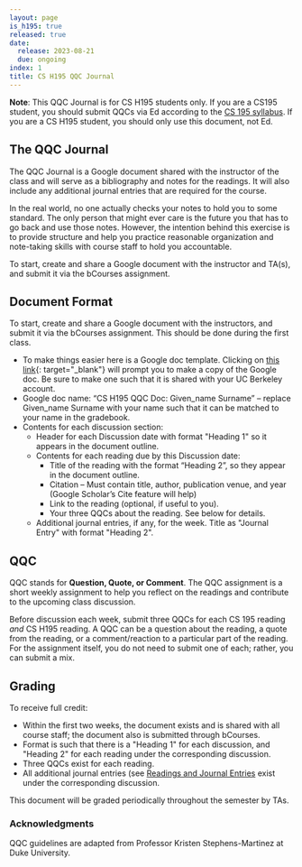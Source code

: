 ```yaml
---
layout: page
is_h195: true
released: true
date:
  release: 2023-08-21
  due: ongoing
index: 1
title: CS H195 QQC Journal
---
```


**Note**: This QQC Journal is for CS H195 students only. If you are a CS195 student, you should submit QQCs via Ed according to the [CS 195 syllabus]({{site.base_url}}/syllabus). If you are a CS H195 student, you should only use this document, not Ed.

## The QQC Journal

The QQC Journal is a Google document shared with the instructor of the class and will serve as a bibliography and notes for the readings. It will also include any additional journal entries that are required for the course.

In the real world, no one actually checks your notes to hold you to some standard. The only person that might ever care is the future you that has to go back and use those notes. However, the intention behind this exercise is to provide structure and help you practice reasonable organization and note-taking skills with course staff to hold you accountable.

To start, create and share a Google document with the instructor and TA(s), and submit it via the bCourses assignment.

## Document Format

To start, create and share a Google document with the instructors, and submit it via the bCourses assignment. This should be done during the first class.

* To make things easier here is a Google doc template. Clicking on [this link](https://docs.google.com/document/d/1G1onHxLNQz5iFWvwdUYCb0lVZItJSElk16_vzgqRHC8/copy){: target="_blank"} will prompt you to make a copy of the Google doc. Be sure to make one such that it is shared with your UC Berkeley account.
* Google doc name: “CS H195 QQC Doc: Given_name Surname” – replace Given_name Surname with your name such that it can be matched to your name in the gradebook.
* Contents for each discussion section:
  * Header for each Discussion date with format "Heading 1" so it appears in the document outline.
  * Contents for each reading due by this Discussion date:
    * Title of the reading with the format “Heading 2”, so they appear in the document outline.
    * Citation – Must contain title, author, publication venue, and year (Google Scholar’s Cite feature will help)
    * Link to the reading (optional, if useful to you).
    * Your three QQCs about the reading. See below for details.
  * Additional journal entries, if any, for the week. Title as "Journal Entry" with format "Heading 2".

## QQC

QQC stands for **Question, Quote, or Comment**. The QQC assignment is a short weekly assignment to help you reflect on the readings and contribute to the upcoming class discussion.

Before discussion each week, submit three QQCs for each CS 195 reading _and_ CS H195 reading. A QQC can be a question about the reading, a quote from the reading, or a comment/reaction to a particular part of the reading. For the assignment itself, you do not need to submit one of each; rather, you can submit a mix.

## Grading

To receive full credit:
* Within the first two weeks, the document exists and is shared with all course staff; the document also is submitted through bCourses.
* Format is such that there is a "Heading 1" for each discussion, and "Heading 2" for each reading under the corresponding discussion.
* Three QQCs exist for each reading.
* All additional journal entries (see [Readings and Journal Entries]({{site.base_url}}/discussion#cs-h195-readings-and-journal-entries) exist under the corresponding discussion.

This document will be graded periodically throughout the semester by TAs.

### Acknowledgments 

QQC guidelines are adapted from Professor Kristen Stephens-Martinez at Duke University.

